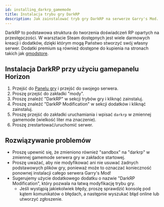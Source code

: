 ```yaml
---
id: installing_darkrp_gamemode
title: Instalacja trybu gry DarkRP
description: Jak zainstalować tryb gry DarkRP na serwerze Garry's Mod.
---
```


DarkRP to podstawowa struktura do tworzenia doświadczeń RP opartych na przestępczości. W warsztacie Steam dostępnych jest wiele darmowych kreacji i dodatków, dzięki którym mogą Państwo stworzyć swój własny serwer. Dodatki premium są również dostępne do kupienia na stronach takich jak [gmodstore](https://gmodstore.com).

## Instalacja DarkRP przy użyciu gamepanelu Horizon
1. Przejść do [Panelu gry](https://hrzn.link/panel) i przejść do swojego serwera.
2. Proszę przejść do zakładki "mody".
3. Proszę znaleźć "DarkRP" w sekcji trybów gry i kliknąć zainstaluj.
4. Proszę znaleźć "DarkRP Modification" w sekcji dodatków i kliknąć zainstaluj.
5. Proszę przejść do zakładki uruchamiania i wpisać `darkrp` w zmiennej gamemode (wielkość liter ma znaczenie).
6. Proszę zrestartować/uruchomić serwer.

## Rozwiązywanie problemów
* Proszę upewnić się, że zmieniono również "sandbox" na "darkrp" w zmiennej gamemode serwera gry w zakładce startowej.
* Proszę uważać, aby nie modyfikować ani nie usuwać żadnych podstawowych plików gry, ponieważ może to oznaczać konieczność ponownej instalacji całego serwera Garry's Mod!
* Sugerujemy użycie dodatkowego dodatku o nazwie "DarkRP Modification", który pozwala na łatwą modyfikację trybu gry.
  - Jeśli wystąpią jakiekolwiek błędy, proszę sprawdzić konsolę pod kątem komunikatów o błędach, a następnie wyszukać błąd online lub utworzyć zgłoszenie.